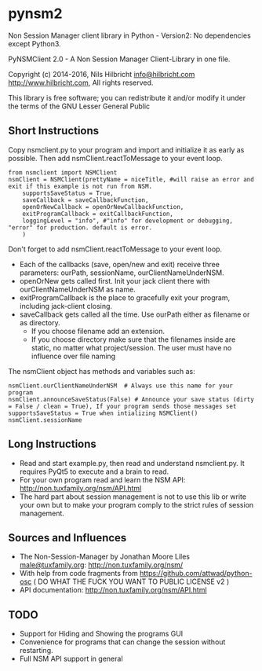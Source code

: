# pynsm2
Non Session Manager client library in Python - Version2: No dependencies except Python3.

PyNSMClient 2.0 -  A Non Session Manager Client-Library in one file.

Copyright (c) 2014-2016, Nils Hilbricht <info@hilbricht.com> http://www.hilbricht.com, All rights reserved.

This library is free software; you can redistribute it and/or modify it under the terms of the GNU Lesser General Public

## Short Instructions
Copy nsmclient.py to your program and import and initialize it as early as possible.
Then add nsmClient.reactToMessage to your event loop.

    from nsmclient import NSMClient
    nsmClient = NSMClient(prettyName = niceTitle, #will raise an error and exit if this example is not run from NSM.
        supportsSaveStatus = True,
        saveCallback = saveCallbackFunction,
        openOrNewCallback = openOrNewCallbackFunction,
        exitProgramCallback = exitCallbackFunction,
        loggingLevel = "info", #"info" for development or debugging, "error" for production. default is error.
        )


Don't forget to add nsmClient.reactToMessage to your event loop.

* Each of the callbacks (save, open/new and exit) receive three parameters: ourPath, sessionName, ourClientNameUnderNSM.
* openOrNew gets called first. Init your jack client there with ourClientNameUnderNSM as name.
* exitProgramCallback is the place to gracefully exit your program, including jack-client closing.
* saveCallback gets called all the time. Use ourPath either as filename or as directory.
    * If you choose filename add an extension.
    * If you choose directory make sure that the filenames inside are static, no matter what project/session. The user must have no influence over file naming

The nsmClient object has methods and variables such as:

    nsmClient.ourClientNameUnderNSM  # Always use this name for your program
    nsmClient.announceSaveStatus(False) # Announce your save status (dirty = False / clean = True), If your program sends those messages set supportsSaveStatus = True when intializing NSMClient()
    nsmClient.sessionName

## Long Instructions
* Read and start example.py, then read and understand nsmclient.py. It requires PyQt5 to execute and a brain to read.
* For your own program read and learn the NSM API: http://non.tuxfamily.org/nsm/API.html
* The hard part about session management is not to use this lib or write your own but to make your program comply to the strict rules of session management.

## Sources and Influences
* The Non-Session-Manager by Jonathan Moore Liles <male@tuxfamily.org>: http://non.tuxfamily.org/nsm/
* With help from code fragments from https://github.com/attwad/python-osc ( DO WHAT THE FUCK YOU WANT TO PUBLIC LICENSE v2 )
* API documentation: http://non.tuxfamily.org/nsm/API.html

## TODO
* Support for Hiding and Showing the programs GUI
* Convenience for programs that can change the session without restarting.
* Full NSM API support in general
